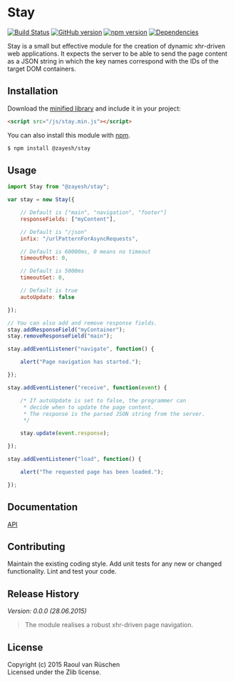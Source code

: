 # Stay 
[![Build Status](https://travis-ci.org/vanruesc/stay.svg?branch=master)](https://travis-ci.org/vanruesc/stay) 
[![GitHub version](https://badge.fury.io/gh/vanruesc%2Fstay.svg)](http://badge.fury.io/gh/vanruesc%2Fstay) 
[![npm version](https://badge.fury.io/js/%40zayesh%2Fstay.svg)](http://badge.fury.io/js/%40zayesh%2Fstay) 
[![Dependencies](https://david-dm.org/vanruesc/stay.svg?branch=master)](https://david-dm.org/vanruesc/stay)

Stay is a small but effective module for the creation of dynamic xhr-driven web applications. 
It expects the server to be able to send the page content as a JSON string in which the key names 
correspond with the IDs of the target DOM containers.

## Installation

Download the [minified library](http://vanruesc.github.io/stay/build/stay.min.js) and include it in your project:

```html
<script src="/js/stay.min.js"></script>
```

You can also install this module with [npm](https://www.npmjs.com).

```sh
$ npm install @zayesh/stay
``` 

## Usage

```javascript
import Stay from "@zayesh/stay";

var stay = new Stay({

	// Default is ["main", "navigation", "footer"]
	responseFields: ["myContent"],

	// Default is "/json"
	infix: "/urlPatternForAsyncRequests",

	// Default is 60000ms, 0 means no timeout
	timeoutPost: 0,

	// Default is 5000ms
	timeoutGet: 0,

	// Default is true
	autoUpdate: false

});

// You can also add and remove response fields.
stay.addResponseField("myContainer");
stay.removeResponseField("main");

stay.addEventListener("navigate", function() {

	alert("Page navigation has started.");

});

stay.addEventListener("receive", function(event) {

	/* If autoUpdate is set to false, the programmer can 
	 * decide when to update the page content.
	 * The response is the parsed JSON string from the server.
	 */

	stay.update(event.response);

});

stay.addEventListener("load", function() {

	alert("The requested page has been loaded.");

});
```

## Documentation
[API](http://vanruesc.github.io/stay/docs)

## Contributing
Maintain the existing coding style. Add unit tests for any new or changed functionality. Lint and test your code.

## Release History
_Version: 0.0.0 (28.06.2015)_
> The module realises a robust xhr-driven page navigation.

## License
Copyright (c) 2015 Raoul van Rüschen  
Licensed under the Zlib license.
